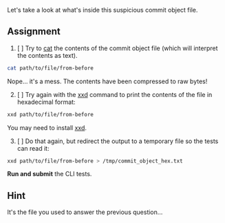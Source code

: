 Let's take a look at what's inside this suspicious commit object file.

## Assignment

1. [ ] Try to [cat](https://man7.org/linux/man-pages/man1/cat.1.html) the contents of the commit object file (which will interpret the contents as text).

```bash
cat path/to/file/from-before
```

Nope... it's a mess. The contents have been compressed to raw bytes!

2. [ ] Try again with the [xxd](https://linux.die.net/man/1/xxd) command to print the contents of the file in hexadecimal format:

```bash
xxd path/to/file/from-before
```

You may need to install [xxd](https://linux.die.net/man/1/xxd).

3. [ ] Do that again, but redirect the output to a temporary file so the tests can read it:

```bash
xxd path/to/file/from-before > /tmp/commit_object_hex.txt
```

**Run and submit** the CLI tests.

## Hint

It's the file you used to answer the previous question...